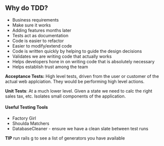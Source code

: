 ## Why do TDD?

*  Business requirements  
*  Make sure it works  
*  Adding features months later  
*  Tests act as documentation  
*  Code is easier to refactor
*  Easier to modify/extend code
*  Code is written quickly by helping to guide the design decisions
*  Validates we are writing code that actually works
*  Helps developers hone in on writing code that is absolutely necessary
*  Helps establish trust among the team


**Acceptance Tests:** High level tests, driven from the user or customer of the
actual web applciation.  They would be performing high level actions.

**Unit Tests**: At a much lower level.  Given a state we need to calc the right
sales tax, etc.  Isolates small components of the application.

#### Useful Testing Tools
*  Factory Girl
*  Shoulda Matchers
*  DatabaseCleaner - ensure we have a clean slate between test runs

**TIP** run rails g to see a list of generators you have available



